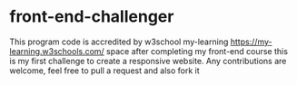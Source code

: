 # front-end-challenger
This program code is accredited by w3school my-learning https://my-learning.w3schools.com/ space after completing my front-end course this is my first challenge to create a responsive website. Any contributions are welcome, feel free to pull a request and also fork it
